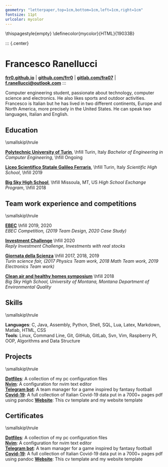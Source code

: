 ```yaml
---
geometry: "letterpaper,top=1cm,bottom=1cm,left=1cm,right=1cm"
fontsize: 11pt
urlcolor: mycolor
---
```

\thispagestyle{empty}
\definecolor{mycolor}{HTML}{19033B}

::: {.center}
# Francesco Ranellucci
[**frr0.github.io**](https://frr0.github.io/) |
[**github.com/frr0**](https://github.com/frr0) | 
[**gitlab.com/fra07**](https://gitlab.com/fra07) | 
[**f.ranellucci@outlook.com**](mailto:f.ranellucci@outlook.com) 
:::

Computer engineering student, passionate about technology, computer science and electronics. He also likes sports and outdoor activities. Francesco is Italian but he has lived in two different continents, Europe and North America, more precisely in the United States. He can speak two languages, Italian and English.

## Education
\smallskip\hrule

[**Polytechnic University of Turin**](https://www.polito.it/index.php?lang=en),
\hfill  Turin, Italy
*Bachelor of Engineering in Computer Engineering*,
\hfill Ongoing

[**Liceo Scientifico Statale Galileo Ferraris**](https://www.liceogalfer.it/),
\hfill Turin, Italy
*Scientific High School*,
\hfill 2019

[**Big Sky High School**](https://www.mcpsmt.org/bigsky),
\hfill Missoula, MT, US
*High School Exchange Program*,
\hfill 2018

## Team work experience and competitions
\smallskip\hrule

[**EBEC**](https://gitlab.com/fra07/Giornata_della_Scienza_2017-2018-2019/-/tree/main/EBEC)
\hfill  2019, 2020  
*EBEC Competition, (2019 Team Design, 2020 Case Study)*

[**Investment Challenge**](https://gitlab.com/fra07/Giornata_della_Scienza_2017-2018-2019/-/tree/main/Investment_challenge)
\hfill 2020  
*Reply Investment Challenge, Investments with real stocks*

[**Giornata della Scienza**](https://gitlab.com/fra07/Giornata_della_Scienza_2017-2018-2019/-/tree/main/Giornata-della-scienza)
\hfill 2017, 2018, 2019  
*Turin science fair, (2017 Physics Team work, 2018 Math Team work, 2019 Electronics Team work)*

[**Clean air and healthy homes symposium**](https://gitlab.com/fra07/Giornata_della_Scienza_2017-2018-2019/-/tree/main/2018%20Clean%20air%20and%20healty%20homes%20symposium)
\hfill 2018  
*Big Sky High School, University of Montana, Montana Department of Environmental Quality*

## Skills
\smallskip\hrule

**Languages**: C, Java, Assembly, Python, Shell, SQL, Lua, Latex, Markdown, Matlab, HTML, CSS  
**Tools**: Linux, Command Line, Git, GitHub, GitLab, Svn, Vim, Raspberry Pi, OOP, Algorithms and Data Structure

## Projects
\smallskip\hrule

[**Dotfiles**](https://github.com/frr0/Dotfiles): A collection of my pc configuration files  
[**Nvim**](https://github.com/frr0/nvim): A configuration for nvim text editor  
[**Telegram bot**](https://github.com/frr0/Fantacitorio-bot): A team manager for a game inspired by fantasy football
[**Covid-19**](https://github.com/frr0/Covid19): A full collection of Italian Covid-19 data put in a 7000+ pages pdf using pandoc
[**Website**](https://github.com/frr0/cv_and_ws): This cv template and my website template

## Certificates
\smallskip\hrule

[**Dotfiles**](https://github.com/frr0/Dotfiles): A collection of my pc configuration files  
[**Nvim**](https://github.com/frr0/nvim): A configuration for nvim text editor  
[**Telegram bot**](https://github.com/frr0/Fantacitorio-bot): A team manager for a game inspired by fantasy football
[**Covid-19**](https://github.com/frr0/Covid19): A full collection of Italian Covid-19 data put in a 7000+ pages pdf using pandoc
[**Website**](https://github.com/frr0/cv_and_ws): This cv template and my website template

